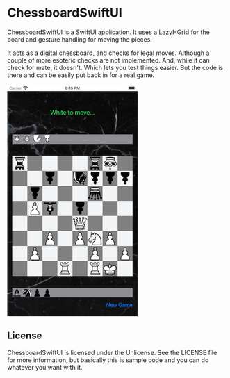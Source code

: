 # ChessboardSwiftUI

ChessboardSwiftUI is a SwiftUI application. It uses a LazyHGrid for the board and gesture handling for moving the pieces.

It acts as a digital chessboard, and checks for legal moves. Although a couple of more esoteric checks are not implemented. And, while it can check for mate, it doesn't. Which lets you test things easier. But the code is there and can be easily put back in for a real game.


<img src="Screenshot.png" width="300" height="533">





## License

ChessboardSwiftUI  is licensed under the Unlicense. See the LICENSE file for more information, but basically this is sample code and you can do whatever you want with it.
